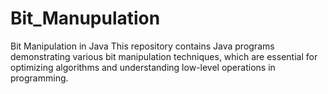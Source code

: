 # Bit_Manupulation
Bit Manipulation in Java This repository contains Java programs demonstrating various bit manipulation techniques, which are essential for optimizing algorithms and understanding low-level operations in programming.

